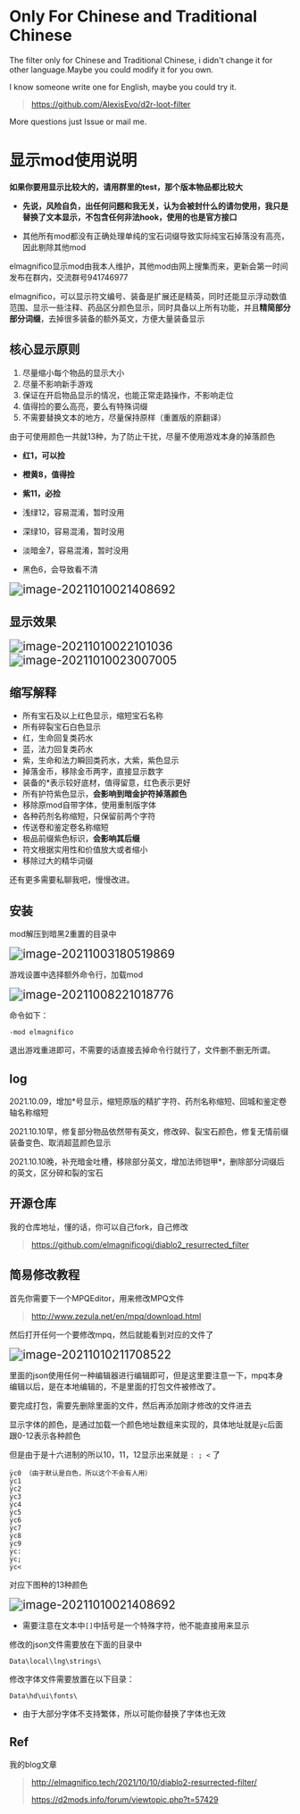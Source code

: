# Only For Chinese and Traditional Chinese

The filter only for Chinese and Traditional Chinese, i didn't change it for other language.Maybe you could modify it for you own.



I know someone write one for English, maybe you could try it.

> https://github.com/AlexisEvo/d2r-loot-filter

More questions just Issue or mail me.



# 显示mod使用说明

**如果你要用显示比较大的，请用群里的test，那个版本物品都比较大**

- **先说，风险自负，出任何问题和我无关，认为会被封什么的请勿使用，我只是替换了文本显示，不包含任何非法hook，使用的也是官方接口**

- 其他所有mod都没有正确处理单纯的宝石词缀导致实际纯宝石掉落没有高亮，因此剔除其他mod

  

elmagnifico显示mod由我本人维护，其他mod由网上搜集而来，更新会第一时间发布在群内，交流群号941746977



elmagnifico，可以显示符文编号、装备是扩展还是精英，同时还能显示浮动数值范围、显示一些注释、药品区分颜色显示，同时具备以上所有功能，并且**精简部分部分词缀**，去掉很多装备的额外英文，方便大量装备显示



## 核心显示原则

1. 尽量缩小每个物品的显示大小
2. 尽量不影响新手游戏
3. 保证在开启物品显示的情况，也能正常走路操作，不影响走位
4. 值得捡的要么高亮，要么有特殊词缀
5. 不需要替换文本的地方，尽量保持原样（重置版的原翻译）



由于可使用颜色一共就13种，为了防止干扰，尽量不使用游戏本身的掉落颜色

- **红1，可以捡**

- **橙黄8，值得捡**
- **紫11，必捡**
- 浅绿12，容易混淆，暂时没用
- 深绿10，容易混淆，暂时没用
- 淡暗金7，容易混淆，暂时没用
- 黑色6，会导致看不清

<img src=".\显示mod使用说明.assets\image-20211010021408692.png" alt="image-20211010021408692" style="zoom:150%;" />



## 显示效果

<img src=".\显示mod使用说明.assets\image-20211010022101036.png" alt="image-20211010022101036" style="zoom:150%;" />

<img src=".\显示mod使用说明.assets\image-20211010023007005.png" alt="image-20211010023007005" style="zoom:150%;" />



## 缩写解释

- 所有宝石及以上红色显示，缩短宝石名称
- 所有碎裂宝石白色显示
- 红，生命回复类药水
- 蓝，法力回复类药水
- 紫，生命和法力瞬回类药水，大紫，紫色显示
- 掉落金币，移除金币两字，直接显示数字
- 装备的*表示较好底材，值得留意，红色表示更好
- 所有护符紫色显示，**会影响到暗金护符掉落颜色**
- 移除原mod自带字体，使用重制版字体
- 各种药剂名称缩短，只保留前两个字符
- 传送卷和鉴定卷名称缩短
- 极品前缀紫色标识，**会影响其后缀**
- 符文根据实用性和价值放大或者缩小
- 移除过大的精华词缀

还有更多需要私聊我吧，慢慢改进。



## 安装

mod解压到暗黑2重置的目录中

<img src=".\显示mod使用说明.assets\image-20211003180519869.png" alt="image-20211003180519869" style="zoom:150%;" />

游戏设置中选择额外命令行，加载mod

<img src=".\显示mod使用说明.assets\image-20211008221018776.png" alt="image-20211008221018776" style="zoom:150%;" />



命令如下：

```
-mod elmagnifico
```





退出游戏重进即可，不需要的话直接去掉命令行就行了，文件删不删无所谓。



## log

2021.10.09，增加*号显示，缩短原版的精扩字符、药剂名称缩短、回城和鉴定卷轴名称缩短

2021.10.10早，修复部分物品依然带有英文，修改碎、裂宝石颜色，修复无情前缀装备变色、取消超蓝颜色显示

2021.10.10晚，补充暗金吐槽，移除部分英文，增加法师铠甲*，删除部分词缀后的英文，区分碎和裂的宝石



## 开源仓库

我的仓库地址，懂的话，你可以自己fork，自己修改

> https://github.com/elmagnificogi/diablo2_resurrected_filter



## 简易修改教程

首先你需要下一个MPQEditor，用来修改MPQ文件

> http://www.zezula.net/en/mpq/download.html

然后打开任何一个要修改mpq，然后就能看到对应的文件了

<img src="显示mod使用说明.assets/image-20211010211708522.png" alt="image-20211010211708522" style="zoom:150%;" />

里面的json使用任何一种编辑器进行编辑即可，但是这里要注意一下，mpq本身编辑以后，是在本地编辑的，不是里面的打包文件被修改了。

要完成打包，需要先删除里面的文件，然后再添加刚才修改的文件进去

显示字体的颜色，是通过加载一个颜色地址数组来实现的，具体地址就是`ÿc`后面跟0-12表示各种颜色

但是由于是十六进制的所以10，11，12显示出来就是 `: ; <` 了

```
ÿc0 （由于默认是白色，所以这个不会有人用）
ÿc1
ÿc2
ÿc3
ÿc4
ÿc5
ÿc6
ÿc7
ÿc8
ÿc9
ÿc:
ÿc;
ÿc<
```

对应下图种的13种颜色

<img src=".\显示mod使用说明.assets\image-20211010021408692.png" alt="image-20211010021408692" style="zoom:150%;" />

- 需要注意在文本中`[]`中括号是一个特殊字符，他不能直接用来显示



修改的json文件需要放在下面的目录中

```
Data\local\lng\strings\
```



修改字体文件需要放置在以下目录：

```
Data\hd\ui\fonts\
```

- 由于大部分字体不支持繁体，所以可能你替换了字体也无效



## Ref

我的blog文章 

> http://elmagnifico.tech/2021/10/10/diablo2-resurrected-filter/
>
> https://d2mods.info/forum/viewtopic.php?t=57429
